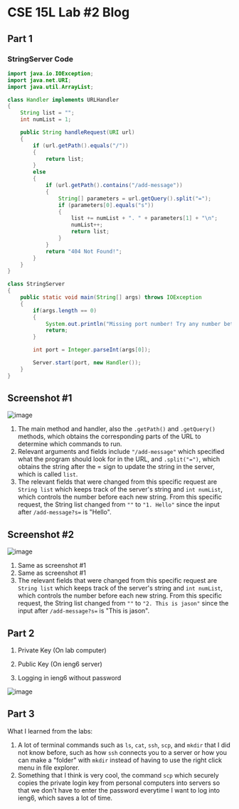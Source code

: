 # CSE 15L Lab #2 Blog


## Part 1
### StringServer Code
```java
import java.io.IOException;
import java.net.URI;
import java.util.ArrayList;

class Handler implements URLHandler 
{
    String list = "";
    int numList = 1;

    public String handleRequest(URI url) 
    {
        if (url.getPath().equals("/")) 
        {
            return list;
        } 
        else 
        {
            if (url.getPath().contains("/add-message")) 
            {
                String[] parameters = url.getQuery().split("=");
                if (parameters[0].equals("s")) 
                {
                    list += numList + ". " + parameters[1] + "\n";
                    numList++;
                    return list;
                }
            }
            return "404 Not Found!";
        }
    }
}

class StringServer 
{
    public static void main(String[] args) throws IOException 
    {
        if(args.length == 0)
        {
            System.out.println("Missing port number! Try any number between 1024 to 49151");
            return;
        }

        int port = Integer.parseInt(args[0]);

        Server.start(port, new Handler());
    }
}
```
## Screenshot #1
![image](https://github.com/goondocx/cse15l-lab-reports/assets/100145953/56b807f6-a666-4b8f-992e-6013d0aef023)
1. The main method and handler, also the `.getPath()` and `.getQuery()` methods, which obtains the corresponding parts of the URL to determine which commands to run.
2. Relevant arguments and fields include `"/add-message"` which specified what the program should look for in the URL, and `.split("=")`, which obtains the string after the = sign to update the string in the server, which is called `list`.
3. The relevant fields that were changed from this specific request are `String list` which keeps track of the server's string and `int numList`, which controls the number before each new string. From this specific request, the String list changed from `""` to `"1. Hello"` since the input after `/add-message?s=` is "Hello".

## Screenshot #2
![image](https://github.com/goondocx/cse15l-lab-reports/assets/100145953/ad1c9bcf-f402-4de2-9334-7c130f55774d)
1. Same as screenshot #1
2. Same as screenshot #1
3. The relevant fields that were changed from this specific request are `String list` which keeps track of the server's string and `int numList`, which controls the number before each new string. From this specific request, the String list changed from `""` to `"2. This is jason"` since the input after `/add-message?s=` is "This is jason".


## Part 2
1. Private Key (On lab computer)




3. Public Key (On ieng6 server)




5. Logging in ieng6 without password

![image](https://github.com/goondocx/cse15l-lab-reports/assets/100145953/89da8302-0908-4250-bf9a-96e2712c0531)


## Part 3
What I learned from the labs:
1. A lot of terminal commands such as `ls`, `cat`, `ssh`, `scp`, and `mkdir` that I did not know before, such as how `ssh` connects you to a server or how you can make a "folder" with `mkdir` instead of having to use the right click menu in file explorer.
2. Something that I think is very cool, the command `scp` which securely copies the private login key from personal computers into servers so that we don't have to enter the password everytime I want to log into ieng6, which saves a lot of time.

